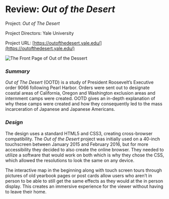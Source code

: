 # Review: _Out of the Desert_

Project: _Out of The Desert_ 

Project Directors: Yale University

Project URL: [https://outofthedesert.yale.edu/](https://outofthedesert.yale.edu/)

![The Front Page of Out of the Dessert](https://summerv1.github.io/summerv/images/frontpage.jpg)

### **_Summary_**

_Out of The Desert_ (OOTD) is a study of President Roosevelt’s Executive order 9066 following Pearl Harbor. Orders were sent out to designate coastal areas of California, Oregon and Washington exclusion areas and internment camps were created. OOTD gives an in-depth explanation of why these camps were created and how they consequently led to the mass incarceration of Japanese and Japanese Americans. 

### **_Design_**

The design uses a standard HTML5 and CSS3, creating cross-browser compatibility. The _Out of the Desert_ project was initially used on a 40-inch touchscreen between January 2015 and February 2016, but for more accessibility they decided to also create the online browser. They needed to utilize a software that would work on both which is why they chose the CSS, which allowed the resolutions to look the same on any device. 

The interactive map in the beginning along with touch screen tours through pictures of old yearbook pages or post cards allow users who aren’t in person to be able to still get the same effects as they would at the in person display. This creates an immersive experience for the viewer without having to leave their home. 
